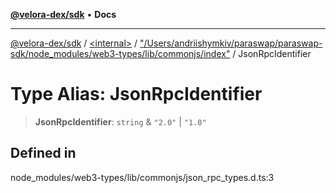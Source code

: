 [**@velora-dex/sdk**](../../../../README.md) • **Docs**

***

[@velora-dex/sdk](../../../../globals.md) / [\<internal\>](../../../README.md) / ["/Users/andriishymkiv/paraswap/paraswap-sdk/node\_modules/web3-types/lib/commonjs/index"](../README.md) / JsonRpcIdentifier

# Type Alias: JsonRpcIdentifier

> **JsonRpcIdentifier**: `string` & `"2.0"` \| `"1.0"`

## Defined in

node\_modules/web3-types/lib/commonjs/json\_rpc\_types.d.ts:3
